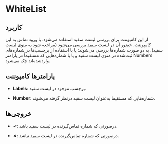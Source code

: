 

# WhiteList

## کاربرد

از این کامپوننت برای بررسی لیست سفید استفاده می‌شود. با ورود تماس به این کامپوننت، حضور آن در لیست سفید بررسی می‌شود (مراجعه شود به منوی لیست سفید). به دو صورت شماره‌‌ها بررسی می‌شوند: یا با استفاده از برچسب‌‌ها در شماره‌‌های ثبت‌شده در منوی لیست سفید و یا با شماره‌هایی که مستقیماً در پارامتر Numbers واردشده‌اند چک می‌شود.


## پارامترها کامپوننت

- **Labels**: برچسب موجود در لیست سفید.

- **Number**: شماره‌هایی که مستقیما به‌‌عنوان لیست سفید درنظر گرفته می‌شوند.

## خروجی‌ها

- **✓**: درصورتی که شماره تماس‌‌گیرنده در لیست سفید باشد.

- **✗**: درصورتی که شماره تماس‌‌گیرنده در لیست سفید نباشد.